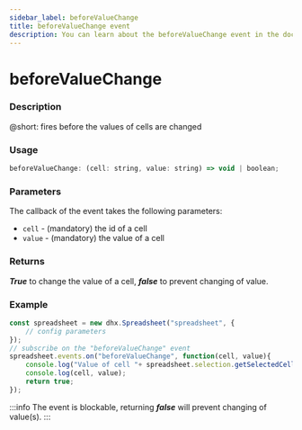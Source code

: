 ```yaml
---
sidebar_label: beforeValueChange
title: beforeValueChange event
description: You can learn about the beforeValueChange event in the documentation of the DHTMLX JavaScript Spreadsheet library. Browse developer guides and API reference, try out code examples and live demos, and download a free 30-day evaluation version of DHTMLX Spreadsheet.
---
```


# beforeValueChange

### Description

@short: fires before the values of cells are changed

### Usage

~~~jsx
beforeValueChange: (cell: string, value: string) => void | boolean;
~~~

### Parameters

The callback of the event takes the following parameters:

- `cell` -  (mandatory) the id of a cell
- `value` - (mandatory) the value of a cell

### Returns

***True*** to change the value of a cell, ***false*** to prevent changing of value.

### Example

~~~jsx {5-9}
const spreadsheet = new dhx.Spreadsheet("spreadsheet", {
    // config parameters
});
// subscribe on the "beforeValueChange" event
spreadsheet.events.on("beforeValueChange", function(cell, value){
    console.log("Value of cell "+ spreadsheet.selection.getSelectedCell()+" will change");
    console.log(cell, value);
    return true;
});
~~~

:::info
The event is blockable, returning ***false*** will prevent changing of value(s).
:::